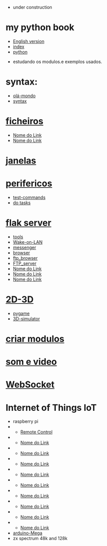 - under construction
# my python book
- [English version](https://github.com/0joseDark/my-python-book/blob/main/English/README.md)
- [index](https://github.com/0joseDark/my-python-book/blob/main/English/index.md)
- [python](https://github.com/0joseDark/my-python-book/blob/main/python.md)
* estudando os modulos.e exemplos usados.
# syntax:
- [olá-mondo](https://github.com/0joseDark/my-python-book/blob/main/scripts/ol%C3%A1_mundo.py)
- [syntax](https://github.com/0joseDark/my-python-book/blob/main/scripts/syntax.py)
# [ficheiros](https://github.com/0joseDark/my-python-book/blob/main/ficheiros.md)
- [Nome do Link](caminho/para/o/file.md)
- [Nome do Link](caminho/para/o/file.md)

# [janelas](https://github.com/0joseDark/my-python-book/blob/main/janelas.md)
# [perifericos](https://github.com/0joseDark/my-python-book/blob/main/perifericos.md)
- [test-commands](https://github.com/0joseDark/test-commands)
- [do tasks](https://github.com/0joseDark/do-tasks)
# [flak server](https://github.com/0joseDark/my-python-book/blob/main/flask-server.md)
- [tools](https://github.com/0joseDark/firewall-tools)
- [Wake-on-LAN](https://github.com/0joseDark/Wake-on-LAN/blob/main/README.md)
- [messenger](https://github.com/0joseDark/messenger)
- [browser](https://github.com/0joseDark/browser)
- [ftp_browser](https://github.com/0joseDark/ftp_browser)
- [FTP_server](https://github.com/0joseDark/FTP_server)
- [Nome do Link](caminho/para/o/file.md)
- [Nome do Link](caminho/para/o/file.md)
- [Nome do Link](caminho/para/o/file.md)
# [2D-3D](https://github.com/0joseDark/my-python-book/blob/main/2D-3D.md)
- [pygame](https://github.com/0joseDark/test-with-pygame)
- [3D-simulator](https://github.com/0joseDark/3D-simulator)
# [criar modulos](https://github.com/0joseDark/my-python-book/blob/main/criar-modulos.md)
# [som e video](https://github.com/0joseDark/my-python-book/blob/main/som-v%C3%ADdeo.md)
# [WebSocket](https://github.com/0joseDark/my-python-book/blob/main/WebSocket.md)
# Internet of Things IoT
- raspberry pi
- - [Remote Control](https://github.com/0joseDark/Remote-Control)
- - [Nome do Link](caminho/para/o/file.md)
- - [Nome do Link](caminho/para/o/file.md)
- - [Nome do Link](caminho/para/o/file.md)
- - [Nome do Link](caminho/para/o/file.md)
- - [Nome do Link](caminho/para/o/file.md)
- - [Nome do Link](caminho/para/o/file.md)
- - [Nome do Link](caminho/para/o/file.md)
- - [Nome do Link](caminho/para/o/file.md)
- - [Nome do Link](caminho/para/o/file.md)
- [arduino-Mega](https://github.com/0joseDark/my-python-book/blob/main/mega-arduino.md)
- zx spectrum 48k and 128k

